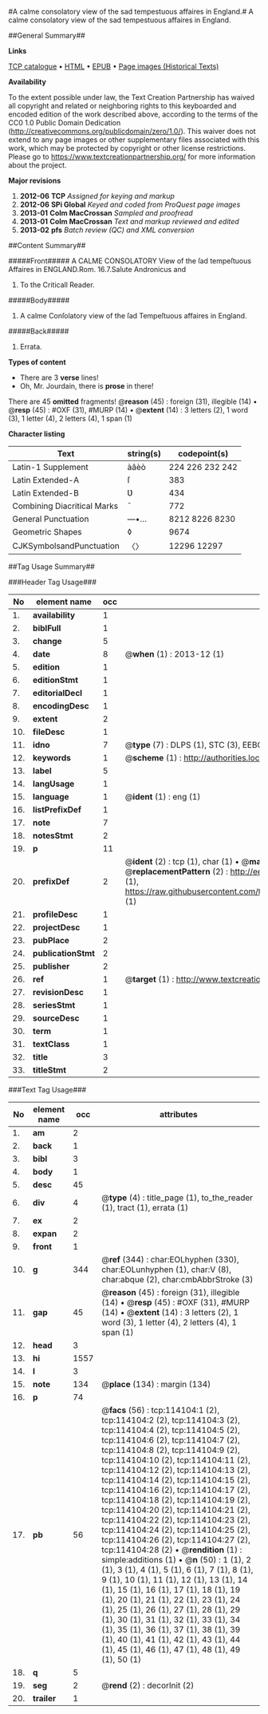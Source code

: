 #A calme consolatory view of the sad tempestuous affaires in England.#
A calme consolatory view of the sad tempestuous affaires in England.

##General Summary##

**Links**

[TCP catalogue](http://www.ota.ox.ac.uk/tcp/)  • 
[HTML](http://tei.it.ox.ac.uk/tcp/Texts-HTML/free/A79/A79229.html)  • 
[EPUB](http://tei.it.ox.ac.uk/tcp/Texts-EPUB/free/A79/A79229.epub) • 
[Page images (Historical Texts)](https://historicaltexts.jisc.ac.uk/eebo-99861958e)

**Availability**

To the extent possible under law, the Text Creation Partnership has waived all copyright and related or neighboring rights to this keyboarded and encoded edition of the work described above, according to the terms of the CC0 1.0 Public Domain Dedication (http://creativecommons.org/publicdomain/zero/1.0/). This waiver does not extend to any page images or other supplementary files associated with this work, which may be protected by copyright or other license restrictions. Please go to https://www.textcreationpartnership.org/ for more information about the project.

**Major revisions**

1. __2012-06__ __TCP__ *Assigned for keying and markup*
1. __2012-06__ __SPi Global__ *Keyed and coded from ProQuest page images*
1. __2013-01__ __Colm MacCrossan__ *Sampled and proofread*
1. __2013-01__ __Colm MacCrossan__ *Text and markup reviewed and edited*
1. __2013-02__ __pfs__ *Batch review (QC) and XML conversion*

##Content Summary##

#####Front#####
A CALME CONSOLATORY View of the ſad tempeſtuous Affaires in ENGLAND.Rom. 16.7.Salute Andronicus and 
1. To the Criticall Reader.

#####Body#####

1. A calme Conſolatory view of the ſad Tempeſtuous affaires in England.

#####Back#####

1. Errata.

**Types of content**

  * There are 3 **verse** lines!
  * Oh, Mr. Jourdain, there is **prose** in there!

There are 45 **omitted** fragments! 
 @__reason__ (45) : foreign (31), illegible (14)  •  @__resp__ (45) : #OXF (31), #MURP (14)  •  @__extent__ (14) : 3 letters (2), 1 word (3), 1 letter (4), 2 letters (4), 1 span (1)

**Character listing**


|Text|string(s)|codepoint(s)|
|---|---|---|
|Latin-1 Supplement|àâèò|224 226 232 242|
|Latin Extended-A|ſ|383|
|Latin Extended-B|Ʋ|434|
|Combining             Diacritical Marks|̄|772|
|General Punctuation|—•…|8212 8226 8230|
|Geometric Shapes|◊|9674|
|CJKSymbolsandPunctuation|〈〉|12296 12297|

##Tag Usage Summary##

###Header Tag Usage###

|No|element name|occ|attributes|
|---|---|---|---|
|1.|__availability__|1||
|2.|__biblFull__|1||
|3.|__change__|5||
|4.|__date__|8| @__when__ (1) : 2013-12 (1)|
|5.|__edition__|1||
|6.|__editionStmt__|1||
|7.|__editorialDecl__|1||
|8.|__encodingDesc__|1||
|9.|__extent__|2||
|10.|__fileDesc__|1||
|11.|__idno__|7| @__type__ (7) : DLPS (1), STC (3), EEBO-CITATION (1), PROQUEST (1), VID (1)|
|12.|__keywords__|1| @__scheme__ (1) : http://authorities.loc.gov/ (1)|
|13.|__label__|5||
|14.|__langUsage__|1||
|15.|__language__|1| @__ident__ (1) : eng (1)|
|16.|__listPrefixDef__|1||
|17.|__note__|7||
|18.|__notesStmt__|2||
|19.|__p__|11||
|20.|__prefixDef__|2| @__ident__ (2) : tcp (1), char (1)  •  @__matchPattern__ (2) : ([0-9\-]+):([0-9IVX]+) (1), (.+) (1)  •  @__replacementPattern__ (2) : http://eebo.chadwyck.com/downloadtiff?vid=$1&page=$2 (1), https://raw.githubusercontent.com/textcreationpartnership/Texts/master/tcpchars.xml#$1 (1)|
|21.|__profileDesc__|1||
|22.|__projectDesc__|1||
|23.|__pubPlace__|2||
|24.|__publicationStmt__|2||
|25.|__publisher__|2||
|26.|__ref__|1| @__target__ (1) : http://www.textcreationpartnership.org/docs/. (1)|
|27.|__revisionDesc__|1||
|28.|__seriesStmt__|1||
|29.|__sourceDesc__|1||
|30.|__term__|1||
|31.|__textClass__|1||
|32.|__title__|3||
|33.|__titleStmt__|2||


###Text Tag Usage###

|No|element name|occ|attributes|
|---|---|---|---|
|1.|__am__|2||
|2.|__back__|1||
|3.|__bibl__|3||
|4.|__body__|1||
|5.|__desc__|45||
|6.|__div__|4| @__type__ (4) : title_page (1), to_the_reader (1), tract (1), errata (1)|
|7.|__ex__|2||
|8.|__expan__|2||
|9.|__front__|1||
|10.|__g__|344| @__ref__ (344) : char:EOLhyphen (330), char:EOLunhyphen (1), char:V (8), char:abque (2), char:cmbAbbrStroke (3)|
|11.|__gap__|45| @__reason__ (45) : foreign (31), illegible (14)  •  @__resp__ (45) : #OXF (31), #MURP (14)  •  @__extent__ (14) : 3 letters (2), 1 word (3), 1 letter (4), 2 letters (4), 1 span (1)|
|12.|__head__|3||
|13.|__hi__|1557||
|14.|__l__|3||
|15.|__note__|134| @__place__ (134) : margin (134)|
|16.|__p__|74||
|17.|__pb__|56| @__facs__ (56) : tcp:114104:1 (2), tcp:114104:2 (2), tcp:114104:3 (2), tcp:114104:4 (2), tcp:114104:5 (2), tcp:114104:6 (2), tcp:114104:7 (2), tcp:114104:8 (2), tcp:114104:9 (2), tcp:114104:10 (2), tcp:114104:11 (2), tcp:114104:12 (2), tcp:114104:13 (2), tcp:114104:14 (2), tcp:114104:15 (2), tcp:114104:16 (2), tcp:114104:17 (2), tcp:114104:18 (2), tcp:114104:19 (2), tcp:114104:20 (2), tcp:114104:21 (2), tcp:114104:22 (2), tcp:114104:23 (2), tcp:114104:24 (2), tcp:114104:25 (2), tcp:114104:26 (2), tcp:114104:27 (2), tcp:114104:28 (2)  •  @__rendition__ (1) : simple:additions (1)  •  @__n__ (50) : 1 (1), 2 (1), 3 (1), 4 (1), 5 (1), 6 (1), 7 (1), 8 (1), 9 (1), 10 (1), 11 (1), 12 (1), 13 (1), 14 (1), 15 (1), 16 (1), 17 (1), 18 (1), 19 (1), 20 (1), 21 (1), 22 (1), 23 (1), 24 (1), 25 (1), 26 (1), 27 (1), 28 (1), 29 (1), 30 (1), 31 (1), 32 (1), 33 (1), 34 (1), 35 (1), 36 (1), 37 (1), 38 (1), 39 (1), 40 (1), 41 (1), 42 (1), 43 (1), 44 (1), 45 (1), 46 (1), 47 (1), 48 (1), 49 (1), 50 (1)|
|18.|__q__|5||
|19.|__seg__|2| @__rend__ (2) : decorInit (2)|
|20.|__trailer__|1||
